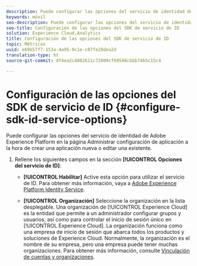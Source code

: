 ```yaml
---
description: Puede configurar las opciones del servicio de identidad de Adobe Experience Platform en la página Administrar configuración de aplicación a la hora de crear una aplicación nueva o editar una existente.
keywords: móvil
seo-description: Puede configurar las opciones del servicio de identidad de Adobe Experience Platform en la página Administrar configuración de aplicación a la hora de crear una aplicación nueva o editar una existente.
seo-title: Configuración de las opciones del SDK de servicio de ID
solution: Experience Cloud,Analytics
title: Configuración de las opciones del SDK de servicio de ID
topic: Métricas
uuid: e69b57f7-153a-4a95-9c1e-c07fe29dea2d
translation-type: ht
source-git-commit: df4ea2c4002611c72009cf69598cbbb74b5c15c4

---
```



# Configuración de las opciones del SDK de servicio de ID {#configure-sdk-id-service-options}

Puede configurar las opciones del servicio de identidad de Adobe Experience Platform en la página Administrar configuración de aplicación a la hora de crear una aplicación nueva o editar una existente.

1. Rellene los siguientes campos en la sección **[!UICONTROL Opciones del servicio de ID]**:

   * **[!UICONTROL Habilitar]** Active esta opción para utilizar el servicio de ID. Para obtener más información, vaya a [Adobe Experience Platform Identity Service](https://marketing.adobe.com/resources/help/es_ES/mcvid/).<!-- REKHA - don't know where this content has been migrated to. -->

   * **[!UICONTROL Organización]**
Seleccione la organización en la lista desplegable. Una organización de [!UICONTROL Experience Cloud] es la entidad que permite a un administrador configurar grupos y usuarios, así como para controlar el inicio de sesión único en [!UICONTROL Experience Cloud]. La organización funciona como una empresa de inicio de sesión que abarca todos los productos y soluciones de Experience Cloud. Normalmente, la organización es el nombre de su empresa, pero una empresa puede tener muchas organizaciones. Para obtener más información, consulte [Vinculación de cuentas y organizaciones](https://docs.adobe.com/content/help/es-ES/core-services/interface/manage-users-and-products/organizations.html).